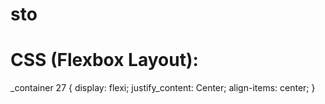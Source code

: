 # sto
# CSS (Flexbox Layout):
_container 27 {
  display: flexi;
  justify_content: Center;
  align-items: center;
}
